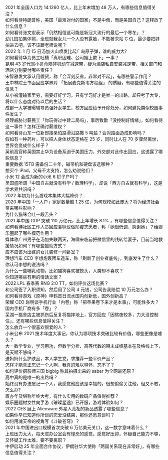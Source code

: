 2021 年全国人口为 14.1260 亿人，比上年末增加 48 万人，有哪些信息值得关注？  
如何看待特朗普称，美国「最难对付的国家」不是中俄，而是美国自己？这释放了什么信息？  
如何看待张文宏表示「仍然相信这可能是新冠大流行的最后一个寒冬」？  
幼儿园拍集体照，全班就我女儿一个人没有露脸，不敢奢求站 C 位，最少要把娃拍进去吧，该不该跟老师说呢？  
2022 年 1 月 15 日汤加火山喷发比起广岛原子弹，谁的威力大?  
如何看待华为员工吐槽「离职困难、公司媚上欺下」一事？  
昆明 43 岁代驾小哥命陨非机动车减速带，疑为酒店私自安装减速带，相关部门和酒店分别要付哪些责任？  
宋智雅发文承认用假货，称「会深刻反省，非常对不起」，有哪些警示作用？  
王中林院士书面回应学界对 「拓展麦克斯韦方程组」 的质疑，有哪些值得关注的信息？  
从小被灌输家里穷，需要好好学习，只有学习好才是唯一的出路，却只考了大专，将以什么态度对待以后的生活？  
成都一大学被曝辅导员强奸女学生，校方回应给予开除处分，如何避免类似校园事件发生？  
经理威胁讨薪民工「你玩得过中建二局吗」，事后致歉「没控制好情绪」，如何看待这一事件？怎样正确讨薪维权？  
如何看待山东一位新郎接亲怕路滑沿路撒 5 吨盐？会对路面造成影响吗？  
假如有一种药片，可以把人身体状态定格在 25 岁，同时让人在 70 岁骤然离世，世界会变成什么样子？  
英前高官称英国禁止华为设备系迫于美国压力，外交部对此作出回应，这透露了哪些信息？  
重要数据 15TB 需备份二十年，磁带机和硬盘该选哪种？  
想买个 iPad，父母不太支持，怎么劝说他们？  
小米 12 会成为新的小米 6 钉子户吗？  
吴国盛所谓「中国自古就没有科学 / 数理科学」，却说「西方自古就有科学」，这是学术界共识吗？  
2022 年初为什么游戏本集体大幅降价？  
2020 年中国「一人户」家庭数量超 1.25 亿，为何规模如此庞大？将为经济社会带来哪些影响？  
为什么猫咪会吐一段舌头？  
2021 年中国 GDP 突破 110 万亿元，比上年增长 8.1% ，有哪些信息值得关注？  
如何看待社区工作人员回应袁咏仪做防疫志愿者，称「她很低调，感谢她」？给娱乐圈起了哪些模范作用？  
媒体称广州男子在汤加失联两天，海啸来临前把微信里的钱转给妻子，目前当地救援情况如何？有哪些援助方式？  
应不应该为出嫁的女儿装修一间卧室？  
理想汽车 CEO 李想炮轰团车造车，称「刷新了创业者底线」，到底发生了什么？你认可李想的说法吗？  
为什么一些哺乳动物，比如猫狗喜欢被摸头，人类却不喜欢？  
你知道哪些有用的情话文案？  
2022 LPL 春季赛 RNG 2:0 TT，如何评价这场比赛？  
和公司签了入职须知，然后用了公司 4 元钱，公司告我赔偿 10 万元怎么办？  
如何看待游戏《原神》申鹤首日流水国内创新低，国外创新高？  
荣耀 CEO 赵明谈手机行业「内卷」称「把苹果卷下来才是本事」，可能性多大？国内手机厂商有多「卷」？  
芜湖一猫舍店主被抓伤后反复将猫摔地上，官方回应「因熬夜较多，力大没控制住」，还有哪些信息值得关注？  
怎么放弃一个很喜欢很爱的人？  
小米公布 2021 技术年度大事记，你认为哪项技术突破比较有价值，哪些更像是噱头？  
大一数学专业，学习用功，但数学分析、高等代数的期末成绩基本在及格线上下，是天赋不够吗？  
送妈妈什么护肤品，本人学生党，求推荐一些平价产品？  
怎样才能真正忘记一个人啊，我真的难以释怀，忘不了？  
如何评价摄影师三国 bigbig 称其拍摄出来的 saber 为全网最还原？  
高中真的是唯一的出路吗？  
始终没有办法忘记一个人，我感觉他应该是幸福的，很想偷偷关注他，但又不敢，怎么办?  
置办年货堪称年终大考，有什么实用的数码产品值得推荐？  
娱乐圈题材女性向手游《璀璨星途》已开服，游戏体验如何？  
2022 CES 展上 Alienware 外星人亮相的新品透露了哪些信息？  
如果你早已知道你所谈的恋爱没结果，那你还愿意谈吗？  
如何用魂天帝的视角写《斗破苍穹》？  
2021 年中国进出口规模首次突破 6 万亿美元关口，这一数字意味着什么？  
上班压力太大，每天进办公室会有惶恐的感觉，感觉好压抑，怀疑自己能力不够，又怀疑工作太难，要不要离职？  
中伊启动 25 年全面合作协议，伊朗驻华大使称「两国关系现在非常好」，有哪些信息值得关注？  
